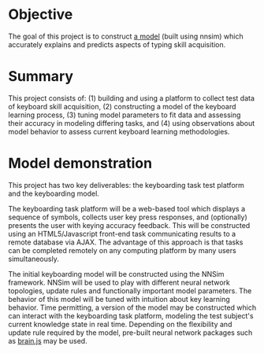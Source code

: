 # Objective
The goal of this project is to construct [a model](/keyboard.nnsim) (built using nnsim)
which accurately explains and predicts aspects of typing skill acquisition.<br>

# Summary
This project consists of: (1) building and using a platform to collect test data of
keyboard skill acquisition, (2) constructing a model of the keyboard learning process,
(3) tuning model parameters to fit data and assessing their accuracy in modeling differing tasks, 
and (4) using observations about model behavior to assess current keyboard learning methodologies.

# Model demonstration
This project has two key deliverables: the keyboarding task test platform and the keyboarding model.

The keyboarding task platform will be a web-based tool which displays a sequence of symbols, collects
user key press responses, and (optionally) presents the user with keying accuracy feedback. This will
be constructed using an HTML5/Javascript front-end task communicating results to a remote database via AJAX. The 
advantage of this approach is that tasks can be completed remotely on any computing platform by many
users simultaneously.

The initial keyboarding model will be constructed using the NNSim framework. NNSim will be used to play with
different neural network topologies, update rules and functionally important model parameters. The behavior
of this model will be tuned with intuition about key learning behavior. Time permitting, a version of the
model may be constructed which can interact with the keyboarding task platform, modeling the
test subject's current knowledge state in real time. Depending on the flexibility and update rule required by the model,
pre-built neural network packages such as <a href="http://harthur.github.com/brain/">brain.js</a> may be used.